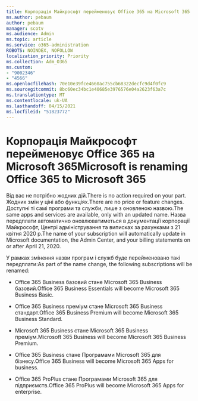 ```yaml
---
title: Корпорація Майкрософт перейменовує Office 365 на Microsoft 365
ms.author: pebaum
author: pebaum
manager: scotv
ms.audience: Admin
ms.topic: article
ms.service: o365-administration
ROBOTS: NOINDEX, NOFOLLOW
localization_priority: Priority
ms.collection: Adm_O365
ms.custom:
- "9002346"
- "4566"
ms.openlocfilehash: 70e10e39fce4660ac755cb68322decfc9d4f0fc9
ms.sourcegitcommit: 8bc60ec34bc1e40685e3976576e04a2623f63a7c
ms.translationtype: MT
ms.contentlocale: uk-UA
ms.lasthandoff: 04/15/2021
ms.locfileid: "51823772"
---
```

# <a name="microsoft-is-renaming-office-365-to-microsoft-365"></a><span data-ttu-id="b8700-102">Корпорація Майкрософт перейменовує Office 365 на Microsoft 365</span><span class="sxs-lookup"><span data-stu-id="b8700-102">Microsoft is renaming Office 365 to Microsoft 365</span></span>

<span data-ttu-id="b8700-103">Від вас не потрібно жодних дій.</span><span class="sxs-lookup"><span data-stu-id="b8700-103">There is no action required on your part.</span></span> <span data-ttu-id="b8700-104">Жодних змін у ціні або функціях.</span><span class="sxs-lookup"><span data-stu-id="b8700-104">There are no price or feature changes.</span></span> <span data-ttu-id="b8700-105">Доступні ті самі програми та служби, лише з оновленою назвою.</span><span class="sxs-lookup"><span data-stu-id="b8700-105">The same apps and services are available, only with an updated name.</span></span> <span data-ttu-id="b8700-106">Назва передплати автоматично оновлюватиметься в документації корпорації Майкрософт, Центрі адміністрування та виписках за рахунками з 21 квітня 2020 р.</span><span class="sxs-lookup"><span data-stu-id="b8700-106">The name of your subscription will automatically update in Microsoft documentation, the Admin Center, and your billing statements on or after April 21, 2020.</span></span>

<span data-ttu-id="b8700-107">У рамках змінення назви програм і служб буде перейменовано такі передплати:</span><span class="sxs-lookup"><span data-stu-id="b8700-107">As part of the name change, the following subscriptions will be renamed:</span></span>

- <span data-ttu-id="b8700-108">Office 365 Business базовий стане Microsoft 365 Business базовий.</span><span class="sxs-lookup"><span data-stu-id="b8700-108">Office 365 Business Essentials will become Microsoft 365 Business Basic.</span></span>

- <span data-ttu-id="b8700-109">Office 365 Business преміум стане Microsoft 365 Business стандарт.</span><span class="sxs-lookup"><span data-stu-id="b8700-109">Office 365 Business Premium will become Microsoft 365 Business Standard.</span></span>

- <span data-ttu-id="b8700-110">Microsoft 365 Business стане Microsoft 365 Business преміум.</span><span class="sxs-lookup"><span data-stu-id="b8700-110">Microsoft 365 Business will become Microsoft 365 Business Premium.</span></span>

- <span data-ttu-id="b8700-111">Office 365 Business стане Програмами Microsoft 365 для бізнесу.</span><span class="sxs-lookup"><span data-stu-id="b8700-111">Office 365 Business will become Microsoft 365 Apps for business.</span></span>

- <span data-ttu-id="b8700-112">Office 365 ProPlus стане Програмами Microsoft 365 для підприємств.</span><span class="sxs-lookup"><span data-stu-id="b8700-112">Office 365 ProPlus will become Microsoft 365 Apps for enterprise.</span></span>
